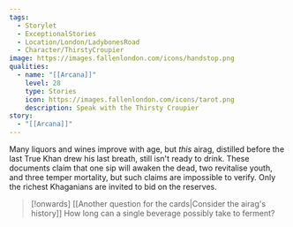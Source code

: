 ```yaml
---
tags:
  - Storylet
  - ExceptionalStories
  - Location/London/LadybonesRoad
  - Character/ThirstyCroupier
image: https://images.fallenlondon.com/icons/handstop.png
qualities:
  - name: "[[Arcana]]"
    level: 28
    type: Stories
    icon: https://images.fallenlondon.com/icons/tarot.png
    description: Speak with the Thirsty Croupier
story:
  - "[[Arcana]]"
---
```

Many liquors and wines improve with age, but _this_ airag, distilled before the last True Khan drew his last breath, still isn't ready to drink. These documents claim that one sip will awaken the dead, two revitalise youth, and three temper mortality, but such claims are impossible to verify. Only the richest Khaganians are invited to bid on the reserves.


> [!onwards] [[Another question for the cards|Consider the airag's history]]
> How long can a single beverage possibly take to ferment?
